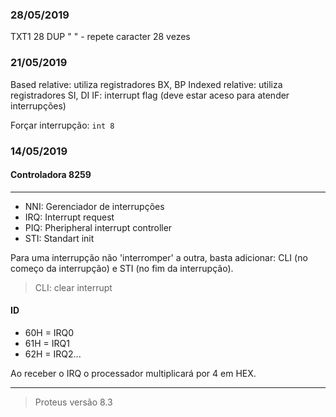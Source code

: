 ### 28/05/2019

TXT1 28 DUP " " - repete caracter 28 vezes

### 21/05/2019

Based relative: utiliza registradores BX, BP
Indexed relative: utiliza registradores SI, DI
IF: interrupt flag (deve estar aceso para atender interrupções)

Forçar interrupção: `int 8`


### 14/05/2019 

#### Controladora 8259

---

- NNI: Gerenciador de interrupções
- IRQ: Interrupt request
- PIQ: Pheripheral interrupt controller
- STI: Standart init
  
Para uma interrupção não 'interromper' a outra, basta adicionar:
CLI (no começo da interrupção) e STI (no fim da interrupção).

> CLI: clear interrupt

#### ID
- 60H = IRQ0
- 61H = IRQ1
- 62H = IRQ2...

Ao receber o IRQ o processador multiplicará por 4 em HEX.

-----

> Proteus versão 8.3
